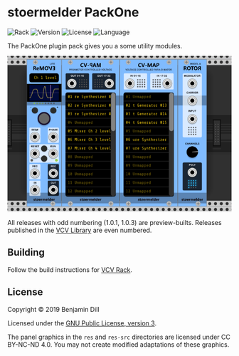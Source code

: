 # stoermelder PackOne

<!-- Version and License Badges -->
![Rack](https://img.shields.io/badge/Rack-1.0.0-red.svg?style=flat-square)
![Version](https://img.shields.io/badge/version-1.0.0-green.svg?style=flat-square)
![License](https://img.shields.io/badge/license-GPLv3-blue.svg?style=flat-square)
![Language](https://img.shields.io/badge/language-C++-yellow.svg?style=flat-square)

The PackOne plugin pack gives you a some utility modules.

![Intro image](./docs/intro.png)

All releases with odd numbering (1.0.1, 1.0.3) are preview-builts. Releases published in the [VCV Library](https://vcvrack.com/plugins.html#packone) are even numbered.

## Building

Follow the build instructions for [VCV Rack](https://vcvrack.com/manual/Building.html#building-rack-plugins).

## License

Copyright © 2019 Benjamin Dill

Licensed under the [GNU Public License, version 3](https://www.gnu.org/licenses/gpl-3.0.en.html).

The panel graphics in the `res` and `res-src` directories are licensed under CC BY-NC-ND 4.0. You may not create modified adaptations of these graphics.
